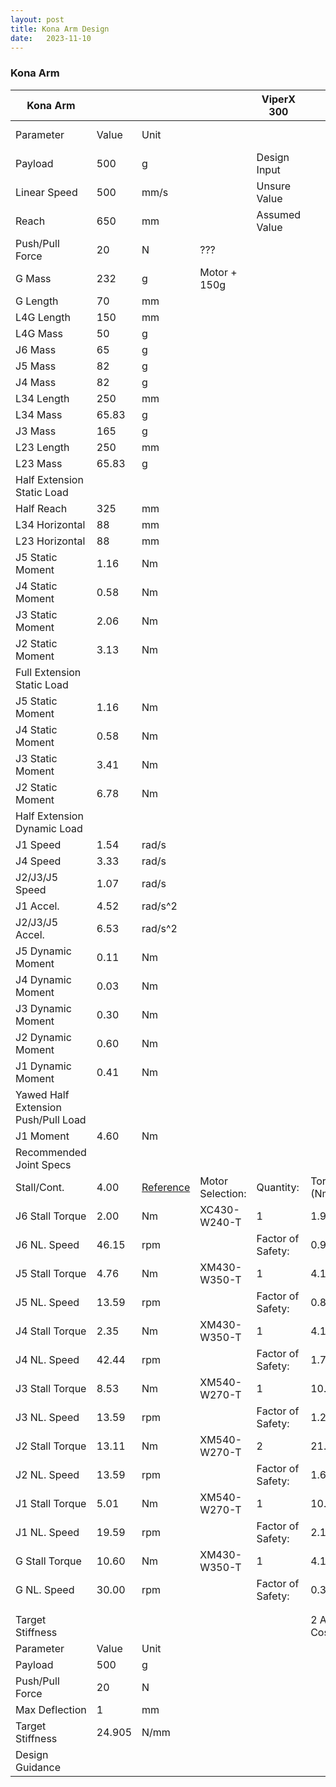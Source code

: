 ```yaml
---
layout: post
title: Kona Arm Design
date:   2023-11-10
---
```

### Kona Arm

| Kona Arm                            |        |                                                                                                                                     |                  | ViperX 300        |             | WidowX 250  |
| ----------------------------------- | ------ | ----------------------------------------------------------------------------------------------------------------------------------- | ---------------- | ----------------- | ----------- | ----------- |
| Parameter                           | Value  | Unit                                                                                                                                |                  |                   |             | Joint Label | Servo | Quantity | Stall Torque (Nm) | Joint Torque (Nm) | NL Speed (rpm) |  | Joint Label | Servo | Quantity | Motor Torque (Nm) | Joint Torque (Nm) | NL Speed (rpm) |
| Payload                             | 500    | g                                                                                                                                   |                  | Design Input      |             | G           | [XM540-W270-T](https://www.robotis.us/dynamixel-xm540-w270-t/) | 1 | 10.6 | 10.6 | 30 |  | G | [XM430-W350-T](https://www.robotis.us/dynamixel-xm430-w350-t/) | 1 | 4.1 | 4.1 | 46 |
| Linear Speed                        | 500    | mm/s                                                                                                                                |                  | Unsure Value      |             | J6          | [XM430-W350-T](https://www.robotis.us/dynamixel-xm430-w350-t/) | 1 | 4.1 | 4.1 | 46 |  | J6 | [XL430-W250-T](https://www.robotis.us/dynamixel-xl430-w250-t/) | 1 | 1.5 | 1.5 | 61 |
| Reach                               | 650    | mm                                                                                                                                  |                  | Assumed Value     |             | J5          | [XM540-W270-T](https://www.robotis.us/dynamixel-xm540-w270-t/) | 1 | 10.6 | 10.6 | 30 |  | J5 | [XM430-W350-T](https://www.robotis.us/dynamixel-xm430-w350-t/) | 1 | 4.1 | 4.1 | 46 |
| Push/Pull Force                     | 20     | N                                                                                                                                   | ???              |                   |             | J4          | [XM430-W350-T](https://www.robotis.us/dynamixel-xm430-w350-t/) | 1 | 4.1 | 4.1 | 46 |  | J4 | [XL430-W250-T](https://www.robotis.us/dynamixel-xl430-w250-t/) | 1 | 1.5 | 1.5 | 61 |
| G Mass                              | 232    | g                                                                                                                                   | Motor + 150g     |                   |             | J3          | [XM540-W270-T](https://www.robotis.us/dynamixel-xm540-w270-t/) | 2 | 10.6 | 21.2 | 30 |  | J3 | [XM430-W350-T](https://www.robotis.us/dynamixel-xm430-w350-t/) | 2 | 4.1 | 8.2 | 46 |
| G Length                            | 70     | mm                                                                                                                                  |                  |                   |             | J2          | [XM540-W270-T](https://www.robotis.us/dynamixel-xm540-w270-t/) | 2 | 10.6 | 21.2 | 30 |  | J2 | [XM430-W350-T](https://www.robotis.us/dynamixel-xm430-w350-t/) | 2 | 4.1 | 8.2 | 46 |
| L4G Length                          | 150    | mm                                                                                                                                  |                  |                   |             | J1          | [XM540-W270-T](https://www.robotis.us/dynamixel-xm540-w270-t/) | 1 | 10.6 | 10.6 | 30 |  | J1 | [XM430-W350-T](https://www.robotis.us/dynamixel-xm430-w350-t/) | 1 | 4.1 | 4.1 | 46 |
| L4G Mass                            | 50     | g                                                                                                                                   |                  |                   |             |             |  |  |  |  |  |  |  |  |  |  |  |  |
| J6 Mass                             | 65     | g                                                                                                                                   |                  |                   |             |             |  |  |  |  |  |  |  |  |  |  |  |  |
| J5 Mass                             | 82     | g                                                                                                                                   |                  |                   |             |             |  |  |  |  |  |  |  |  |  |  |  |  |
| J4 Mass                             | 82     | g                                                                                                                                   |                  |                   |             |             |  |  |  |  |  |  |  |  |  |  |  |  |
| L34 Length                          | 250    | mm                                                                                                                                  |                  |                   |             |             |  |  |  |  |  |  |  |  |  |  |  |  |
| L34 Mass                            | 65.83  | g                                                                                                                                   |                  |                   |             |             |  |  |  |  |  |  |  |  |  |  |  |  |
| J3 Mass                             | 165    | g                                                                                                                                   |                  |                   |             |             |  |  |  |  |  |  |  |  |  |  |  |  |
| L23 Length                          | 250    | mm                                                                                                                                  |                  |                   |             |             |  |  |  |  |  |  |  |  |  |  |  |  |
| L23 Mass                            | 65.83  | g                                                                                                                                   |                  |                   |             |             |  |  |  |  |  |  |  |  |  |  |  |  |
| Half Extension Static Load          |        |                                                                                                                                     |                  |                   |             |             |  |  |  |  |  |  |  |  |  |  |
| Half Reach                          | 325    | mm                                                                                                                                  |                  |                   |             |             |  |  |  |  |  |  |  |  |  |  |  |  |
| L34 Horizontal                      | 88     | mm                                                                                                                                  |                  |                   |             |             |  |  |  |  |  |  |  |  |  |  |  |  |
| L23 Horizontal                      | 88     | mm                                                                                                                                  |                  |                   |             |             |  |  |  |  |  |  |  |  |  |  |  |  |
| J5 Static Moment                    | 1.16   | Nm                                                                                                                                  |                  |                   |             |             |  |  |  |  |  |  |  |  |  |  |  |  |
| J4 Static Moment                    | 0.58   | Nm                                                                                                                                  |                  |                   |             |             |  |  |  |  |  |  |  |  |  |  |  |  |
| J3 Static Moment                    | 2.06   | Nm                                                                                                                                  |                  |                   |             |             |  |  |  |  |  |  |  |  |  |  |  |  |
| J2 Static Moment                    | 3.13   | Nm                                                                                                                                  |                  |                   |             |             |  |  |  |  |  |  |  |  |  |  |  |  |
| Full Extension Static Load          |        |                                                                                                                                     |                  |                   |             |             |  |  |  |  |  |  |  |  |  |  |
| J5 Static Moment                    | 1.16   | Nm                                                                                                                                  |                  |                   |             |             |  |  |  |  |  |  |  |  |  |  |  |  |
| J4 Static Moment                    | 0.58   | Nm                                                                                                                                  |                  |                   |             |             |  |  |  |  |  |  |  |  |  |  |  |  |
| J3 Static Moment                    | 3.41   | Nm                                                                                                                                  |                  |                   |             |             |  |  |  |  |  |  |  |  |  |  |  |  |
| J2 Static Moment                    | 6.78   | Nm                                                                                                                                  |                  |                   |             |             |  |  |  |  |  |  |  |  |  |  |  |  |
| Half Extension Dynamic Load         |        |                                                                                                                                     |                  |                   |             |             |  |  |  |  |  |  |  |  |  |  |
| J1 Speed                            | 1.54   | rad/s                                                                                                                               |                  |                   |             |             |  |  |  |  |  |  |  |  |  |  |  |  |
| J4 Speed                            | 3.33   | rad/s                                                                                                                               |                  |                   |             |             |  |  |  |  |  |  |  |  |  |  |  |  |
| J2/J3/J5 Speed                      | 1.07   | rad/s                                                                                                                               |                  |                   |             |             |  |  |  |  |  |  |  |  |  |  |  |  |
| J1 Accel.                           | 4.52   | rad/s^2                                                                                                                             |                  |                   |             |             |  |  |  |  |  |  |  |  |  |  |  |  |
| J2/J3/J5 Accel.                     | 6.53   | rad/s^2                                                                                                                             |                  |                   |             |             |  |  |  |  |  |  |  |  |  |  |  |  |
| J5 Dynamic Moment                   | 0.11   | Nm                                                                                                                                  |                  |                   |             |             |  |  |  |  |  |  |  |  |  |  |  |  |
| J4 Dynamic Moment                   | 0.03   | Nm                                                                                                                                  |                  |                   |             |             |  |  |  |  |  |  |  |  |  |  |  |  |
| J3 Dynamic Moment                   | 0.30   | Nm                                                                                                                                  |                  |                   |             |             |  |  |  |  |  |  |  |  |  |  |  |  |
| J2 Dynamic Moment                   | 0.60   | Nm                                                                                                                                  |                  |                   |             |             |  |  |  |  |  |  |  |  |  |  |  |  |
| J1 Dynamic Moment                   | 0.41   | Nm                                                                                                                                  |                  |                   |             |             |  |  |  |  |  |  |  |  |  |  |  |  |
| Yawed Half Extension Push/Pull Load |        |                                                                                                                                     |                  |                   |             |             |  |  |  |  |  |  |  |  |  |  |
| J1 Moment                           | 4.60   | Nm                                                                                                                                  |                  |                   |             |             |  |  |  |  |  |  |  |  |  |  |  |  |
| Recommended Joint Specs             |        |                                                                                                                                     |                  |                   |             |             |  |  |  |  |  |  |  |  |  |  |
| Stall/Cont.                         | 4.00   | [Reference](https://www.robotis.us/robotis-blog/torque-ratings/#:~:text=Take%20a%20look%20at%20this,(but%20less%20total%20torque).) | Motor Selection: | Quantity:         | Torque (Nm) | Speed (rpm) | Mass (g) | Cost |  |  |  |  |  |  |  |  |  |  |
| J6 Stall Torque                     | 2.00   | Nm                                                                                                                                  | XC430-W240-T     | 1                 | 1.9         | 70          | 65 | $119.90 |  |  |  |  |  |  |  |  |  |  |
| J6 NL. Speed                        | 46.15  | rpm                                                                                                                                 |                  | Factor of Safety: | 0.95        | 1.52        |  |  |  |  |  |  |  |  |  |  |  |  |
| J5 Stall Torque                     | 4.76   | Nm                                                                                                                                  | XM430-W350-T     | 1                 | 4.1         | 46          | 82 | $269.90 |  | XM430-W350-T | XC430-W240-T | XL430-W250-T \*2 |
| J5 NL. Speed                        | 13.59  | rpm                                                                                                                                 |                  | Factor of Safety: | 0.86        | 3.38        |  |  |  | 0.86 | 3.38 | $269.00 | 0.4 | 5.15 | $119.00 | 0.63 | 4.49 | $99.00 |
| J4 Stall Torque                     | 2.35   | Nm                                                                                                                                  | XM430-W350-T     | 1                 | 4.1         | 46          | 82 | $269.90 |  | XM430-W350-T | XC430-W240-T | XL430-W250-T |
| J4 NL. Speed                        | 42.44  | rpm                                                                                                                                 |                  | Factor of Safety: | 1.74        | 1.08        |  |  |  | 1.74 | 1.08 | $269.00 | 0.81 | 1.65 | $119.00 | 0.64 | 1.44 | $49.00 |
| J3 Stall Torque                     | 8.53   | Nm                                                                                                                                  | XM540-W270-T     | 1                 | 10.6        | 30          | 165 | $419.90 |  | XM540-W270-T | XM430-W350-T | XC430-W240-T \*2 |
| J3 NL. Speed                        | 13.59  | rpm                                                                                                                                 |                  | Factor of Safety: | 1.24        | 2.21        |  |  |  | 1.25 | 2.21 | $419.00 | 0.48 | 3.38 | $269.00 | 0.45 | 5.15 | $239.00 |
| J2 Stall Torque                     | 13.11  | Nm                                                                                                                                  | XM540-W270-T     | 2                 | 21.2        | 30          | 330 | $839.80 |  | XM540-W270-T \*2 | XM540-W270-T | XM430-W350-T |
| J2 NL. Speed                        | 13.59  | rpm                                                                                                                                 |                  | Factor of Safety: | 1.62        | 2.21        |  |  |  | 1.63 | 2.21 | $839.00 | 0.80 | 2.21 | $419.00 | 0.63 | 3.38 | $539.00 |
| J1 Stall Torque                     | 5.01   | Nm                                                                                                                                  | XM540-W270-T     | 1                 | 10.6        | 30          | 165 | $419.90 |  |  |  |  |  |  |  |  |  |  |
| J1 NL. Speed                        | 19.59  | rpm                                                                                                                                 |                  | Factor of Safety: | 2.12        | 1.53        |  |  |  |  |  |  |  |  |  |  |  |  |
| G Stall Torque                      | 10.60  | Nm                                                                                                                                  | XM430-W350-T     | 1                 | 4.1         | 46          | 82 | $269.90 |  |  | Quantity 1 Arm | Quantity 2 Arm |  |  |  |  |  |  |
| G NL. Speed                         | 30.00  | rpm                                                                                                                                 |                  | Factor of Safety: | 0.39        | 1.53        |  |  |  | XC430-W240-T | 1 | 2 |  |  |  |  |  |  |
|                                     |        |                                                                                                                                     |                  |                   |             |             | 1 Arm Cost: | $2,609.20 | USD | XM430-W350-T | 3 | 6 |  |  |  |  |  |  |
|                                     |        |                                                                                                                                     |                  |                   |             |             |  | $3,470.24 | CAD | XM540-W270-T | 3 | 6 |  |  |  |  |  |  |
| Target Stiffness                    |        |                                                                                                                                     |                  |                   | 2 Arm Cost: | $5,218.40   | USD |  |  |  |  |  |  |  |  |  |
| Parameter                           | Value  | Unit                                                                                                                                |                  |                   |             |             |  | $6,940.47 | CAD | Structure |  |  |  |  |  |
| Payload                             | 500    | g                                                                                                                                   |                  |                   |             |             |  |  |  | [30mm Carbon Tube](https://www.amazon.ca/Length-Carbon-40x37x600MM-Available-Wrapped/dp/B09TYYJ1M4/ref=sr_1_4?crid=2YK9F2OBH9W22&keywords=32mm%2Bcarbon%2Bfiber%2Btube&qid=1699151467&refinements=p_85%3A5690392011&rnid=5690384011&rps=1&sprefix=32mm%2Bcarbon%2Bfiber%2Btube%2Caps%2C74&sr=8-4&th=1) | Amazon |  |  |  |  |  |  |
| Push/Pull Force                     | 20     | N                                                                                                                                   |                  |                   |             |             |  |  |  | [30mm Carbon Tube](https://www.aliexpress.com/w/wholesale-30mm-carbon-fiber-tube.html?spm=a2g0o.productlist.search.0) | Aliexpress |  |  |  |  |  |  |
| Max Deflection                      | 1      | mm                                                                                                                                  |                  |                   |             |             |  |  |  | [30mm Carbon Tube](https://www.aliexpress.com/item/1005005255644250.html?spm=a2g0o.productlist.main.7.5a823be3tFXuW2&algo_pvid=e7b2dbd5-9587-4042-a349-29e19991c6c5&algo_exp_id=e7b2dbd5-9587-4042-a349-29e19991c6c5-3&pdp_npi=4%40dis%21CAD%2118.87%2113.24%21%21%2198.21%21%21%402103237316991516106774074ee103%2112000032379628779%21sea%21CA%21730391725%21AC&curPageLogUid=nvNBOIj9bzbo) | Aliexpress |  |  |  |  |  |  |
| Target Stiffness                    | 24.905 | N/mm                                                                                                                                |                  |                   |             |             |  |  |  | [30mm Carbon Tube](https://www.aliexpress.com/item/1005004410446882.html?spm=a2g0o.productlist.main.17.5a823be3tFXuW2&algo_pvid=e7b2dbd5-9587-4042-a349-29e19991c6c5&algo_exp_id=e7b2dbd5-9587-4042-a349-29e19991c6c5-8&pdp_npi=4%40dis%21CAD%215.73%210.69%21%21%214.07%21%21%402103237316991516106774074ee103%2112000029085755564%21sea%21CA%21730391725%21AC&curPageLogUid=Z3H8fjPnEULQ) | Aliexpress |  |  |  |  |  |  |
| Design Guidance                     |        |                                                                                                                                     |                  |                   |             |             |  | [540 Moving Frame](https://www.mouser.ca/ProductDetail/ROBOTIS/903-0270-300?qs=MLItCLRbWswDwrPUt%252BJPIw%3D%3D) |  | Mouser |  |  |  |  |  |